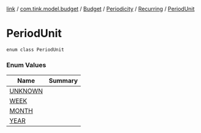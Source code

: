 [link](../../../../../index.md) / [com.tink.model.budget](../../../../index.md) / [Budget](../../../index.md) / [Periodicity](../../index.md) / [Recurring](../index.md) / [PeriodUnit](./index.md)

# PeriodUnit

`enum class PeriodUnit`

### Enum Values

| Name | Summary |
|---|---|
| [UNKNOWN](-u-n-k-n-o-w-n.md) |  |
| [WEEK](-w-e-e-k.md) |  |
| [MONTH](-m-o-n-t-h.md) |  |
| [YEAR](-y-e-a-r.md) |  |
